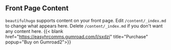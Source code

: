 ## Front Page Content
`beautifulhugo` supports content on your front page. Edit `/content/_index.md` to change what appears here. Delete `/content/_index.md` if you don't want any content here.
{{< blank  href="https://easyhrcomms.gumroad.com/l/sxdzj" title="Purchase" popup="Buy on Gumroad2">}}
